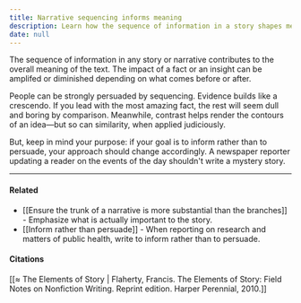 ```yaml
---
title: Narrative sequencing informs meaning
description: Learn how the sequence of information in a story shapes meaning and persuasion, and why adjusting your approach is key when your goal is to inform rather than persuade.
date: null
---
```


The sequence of information in any story or narrative contributes to the overall meaning of the text. The impact of a fact or an insight can be amplifed or diminished depending on what comes before or after.

People can be strongly persuaded by sequencing. Evidence builds like a crescendo. If you lead with the most amazing fact, the rest will seem dull and boring by comparison. Meanwhile, contrast helps render the contours of an idea—but so can similarity, when applied judiciously.

But, keep in mind your purpose: if your goal is to inform rather than to persuade, your approach should change accordingly. A newspaper reporter updating a reader on the events of the day shouldn't write a mystery story.

---

#### Related

- [[Ensure the trunk of a narrative is more substantial than the branches]] - Emphasize what is actually important to the story.
- [[Inform rather than persuade]] - When reporting on research and matters of public health, write to inform rather than to persuade.

#### Citations

[[≈ The Elements of Story | Flaherty, Francis. The Elements of Story: Field Notes on Nonfiction Writing. Reprint edition. Harper Perennial, 2010.]]

